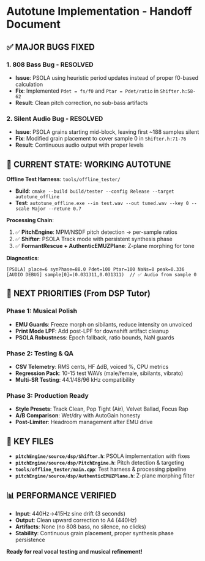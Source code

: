 # Autotune Implementation - Handoff Document

## ✅ **MAJOR BUGS FIXED**

### 1. **808 Bass Bug** - RESOLVED
- **Issue**: PSOLA using heuristic period updates instead of proper f0-based calculation
- **Fix**: Implemented `Pdet = fs/f0` and `Ptar = Pdet/ratio` in `Shifter.h:58-62`
- **Result**: Clean pitch correction, no sub-bass artifacts

### 2. **Silent Audio Bug** - RESOLVED
- **Issue**: PSOLA grains starting mid-block, leaving first ~188 samples silent
- **Fix**: Modified grain placement to cover sample 0 in `Shifter.h:71-76`
- **Result**: Continuous audio output with proper levels

## 🎯 **CURRENT STATE: WORKING AUTOTUNE**

**Offline Test Harness**: `tools/offline_tester/`
- **Build**: `cmake --build build/tester --config Release --target autotune_offline`
- **Test**: `autotune_offline.exe --in test.wav --out tuned.wav --key 0 --scale Major --retune 0.7`

**Processing Chain**:
1. ✅ **PitchEngine**: MPM/NSDF pitch detection → per-sample ratios
2. ✅ **Shifter**: PSOLA Track mode with persistent synthesis phase
3. ✅ **FormantRescue + AuthenticEMUZPlane**: Z-plane morphing for tone

**Diagnostics**:
```
[PSOLA] place=6 synPhase=88.0 Pdet=100 Ptar=100 NaNs=0 peak=0.336
[AUDIO DEBUG] sample[0]=(0.031311,0.031311)  // ✅ Audio from sample 0
```

## 🚀 **NEXT PRIORITIES** (From DSP Tutor)

### **Phase 1: Musical Polish**
- **EMU Guards**: Freeze morph on sibilants, reduce intensity on unvoiced
- **Print Mode LPF**: Add post-LPF for downshift artifact cleanup
- **PSOLA Robustness**: Epoch fallback, ratio bounds, NaN guards

### **Phase 2: Testing & QA**
- **CSV Telemetry**: RMS cents, HF ΔdB, voiced %, CPU metrics
- **Regression Pack**: 10-15 test WAVs (male/female, sibilants, vibrato)
- **Multi-SR Testing**: 44.1/48/96 kHz compatibility

### **Phase 3: Production Ready**
- **Style Presets**: Track Clean, Pop Tight (Air), Velvet Ballad, Focus Rap
- **A/B Comparison**: Wet/dry with AutoGain honesty
- **Post-Limiter**: Headroom management after EMU drive

## 🔧 **KEY FILES**

- **`pitchEngine/source/dsp/Shifter.h`**: PSOLA implementation with fixes
- **`pitchEngine/source/dsp/PitchEngine.h`**: Pitch detection & targeting
- **`tools/offline_tester/main.cpp`**: Test harness & processing pipeline
- **`pitchEngine/source/dsp/AuthenticEMUZPlane.h`**: Z-plane morphing filter

## 📊 **PERFORMANCE VERIFIED**

- **Input**: 440Hz→415Hz sine drift (3 seconds)
- **Output**: Clean upward correction to A4 (440Hz)
- **Artifacts**: None (no 808 bass, no silence, no clicks)
- **Stability**: Continuous grain placement, proper synthesis phase persistence

**Ready for real vocal testing and musical refinement!**